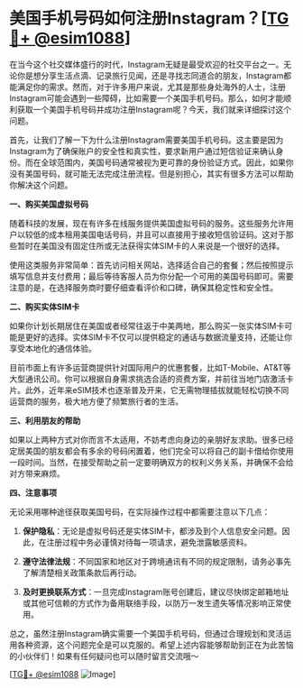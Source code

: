 # 美国手机号码如何注册Instagram？[[TG💪+ @esim1088](https://t.me/s/esim1088)]

在当今这个社交媒体盛行的时代，Instagram无疑是最受欢迎的社交平台之一。无论你是想分享生活点滴、记录旅行见闻，还是寻找志同道合的朋友，Instagram都能满足你的需求。然而，对于许多用户来说，尤其是那些身处海外的人士，注册Instagram可能会遇到一些障碍，比如需要一个美国手机号码。那么，如何才能顺利获取一个美国手机号码并成功注册Instagram呢？今天，我们就来详细探讨这个问题。

首先，让我们了解一下为什么注册Instagram需要美国手机号码。这主要是因为Instagram为了确保账户的安全性和真实性，要求新用户通过短信验证来确认身份。而在全球范围内，美国号码通常被视为更可靠的身份验证方式。因此，如果你没有美国号码，就可能无法完成注册流程。但是别担心，其实有很多方法可以帮助你解决这个问题。

**一、购买美国虚拟号码**

随着科技的发展，现在有许多在线服务提供美国虚拟号码的服务。这些服务允许用户以较低的成本租用美国电话号码，并且可以直接用于接收短信验证码。这对于那些暂时在美国没有固定住所或无法获得实体SIM卡的人来说是一个很好的选择。

使用这类服务非常简单：首先访问相关网站，选择适合自己的套餐；然后按照提示填写信息并支付费用；最后等待客服人员为你分配一个可用的美国号码即可。需要注意的是，在选择服务商时要仔细查看评价和口碑，确保其稳定性和安全性。

**二、购买实体SIM卡**

如果你计划长期居住在美国或者经常往返于中美两地，那么购买一张实体SIM卡可能是更好的选择。实体SIM卡不仅可以提供稳定的通话与数据流量支持，还能让你享受本地化的通信体验。

目前市面上有许多运营商提供针对国际用户的优惠套餐，比如T-Mobile、AT&T等大型通讯公司。你可以根据自身需求挑选合适的资费方案，并前往当地门店激活卡片。此外，近年来eSIM技术也逐渐普及开来，它无需物理插拔就能轻松切换不同运营商的服务，极大地方便了频繁旅行者的生活。

**三、利用朋友的帮助**

如果以上两种方式对你而言不太适用，不妨考虑向身边的亲朋好友求助。很多已经定居美国的朋友都会有多余的号码闲置着，他们完全可以将自己的副卡借给你使用一段时间。当然，在接受帮助之前一定要明确双方的权利义务关系，并确保不会给对方带来麻烦。

**四、注意事项**

无论采用哪种途径获取美国号码，在实际操作过程中都需要注意以下几点：

1. **保护隐私**：无论是虚拟号码还是实体SIM卡，都涉及到个人信息安全问题。因此，在注册过程中务必谨慎对待每一项请求，避免泄露敏感资料。
   
2. **遵守法律法规**：不同国家和地区对于跨境通讯有不同的规定限制，请务必事先了解清楚相关政策条款后再行动。

3. **及时更换联系方式**：一旦完成Instagram账号创建后，建议尽快绑定邮箱地址或其他可信赖的方式作为备用联络手段，以防万一发生遗失等情况影响正常使用。

总之，虽然注册Instagram确实需要一个美国手机号码，但通过合理规划和灵活运用各种资源，这个问题完全是可以克服的。希望上述内容能够帮助到正在为此苦恼的小伙伴们！如果有任何疑问也可以随时留言交流哦～

[[TG💪+ @esim1088](https://t.me/s/esim1088) ![Image](https://i.postimg.cc/4NQfJmqS/Snipaste-2025-05-13-00-14-12.png)]